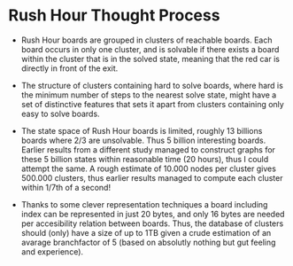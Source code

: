 Rush Hour Thought Process
==========

* Rush Hour boards are grouped in clusters of reachable boards. Each board occurs in only one cluster, and is solvable if there exists a board within the cluster that is in the solved state, meaning that the red car is directly in front of the exit.

* The structure of clusters containing hard to solve boards, where hard is the minimum number of steps to the nearest solve state, might have a set of distinctive features that sets it apart from clusters containing only easy to solve boards.

* The state space of Rush Hour boards is limited, roughly 13 billions boards where 2/3 are unsolvable. Thus 5 billion interesting boards. Earlier results from a different study managed to construct graphs for these 5 billion states within reasonable time (20 hours), thus I could attempt the same. A rough estimate of 10.000 nodes per cluster gives 500.000 clusters, thus earlier results managed to compute each cluster within 1/7th of a second!

* Thanks to some clever representation techniques a board including index can be represented in just 20 bytes, and only 16 bytes are needed per accesibility relation between boards. Thus, the database of clusters should (only) have a size of up to 1TB given a crude estimation of an avarage branchfactor of 5 (based on absolutly nothing but gut feeling and experience).
